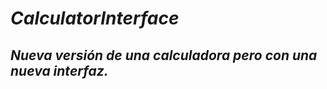# **_CalculatorInterface_**

## **_Nueva versión de una calculadora pero con una nueva interfaz._**
